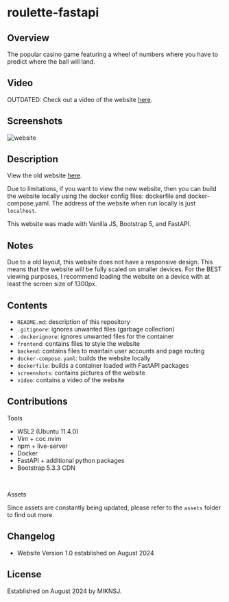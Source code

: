 # roulette-fastapi

## Overview
The popular casino game featuring a wheel of numbers where you have to predict where the ball will land.

## Video
OUTDATED: Check out a video of the website [here](https://www.youtube.com/watch?v=Sgs9wJHx90s).

## Screenshots
![website](screenshots/roulette_website.png)

## Description
View the old website [here](https://miknsj.github.io/roulette/).

Due to limitations, if you want to view the new website, then you can build the
website locally using the docker config files: dockerfile and
docker-compose.yaml. The address of the website when run locally is just
```localhost```.

This website was made with Vanilla JS, Bootstrap 5, and FastAPI.

## Notes
Due to a old layout, this website does not have a responsive design. This means
that the website will be fully scaled on smaller devices. For the BEST viewing
purposes, I recommend loading the website on a device with at least the screen
size of 1300px.

## Contents
- ```README.md```: description of this repository
- ```.gitignore```: ignores unwanted files (garbage collection)
- ```.dockerignore```: ignores unwanted files for the container
- ```frontend```: contains files to style the website
- ```backend```: contains files to maintain user accounts and page routing
- ```docker-compose.yaml```: builds the website locally
- ```dockerfile```: builds a container loaded with FastAPI packages
- ```screenshots```: contains pictures of the website
- ```video```: contains a video of the website

## Contributions
Tools

- WSL2 (Ubuntu 11.4.0)
- Vim + coc.nvim
- npm + live-server
- Docker
- FastAPI + additional python packages
- Bootstrap 5.3.3 CDN

<br>

Assets

Since assets are constantly being updated, please refer to the ```assets``` folder
to find out more.

## Changelog
- Website Version 1.0 established on August 2024

## License
Established on August 2024 by MIKNSJ.
